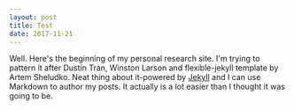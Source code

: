 ```yaml
---
layout: post
title: Test
date: 2017-11-21
---
```


Well. Here's the beginning of my personal research site. I'm trying to pattern it after Dustin Tran, Winston Larson and flexible-jekyll template by Artem Sheludko. Neat thing about it-powered by [Jekyll](http://jekyllrb.com) and I can use Markdown to author my posts. It actually is a lot easier than I thought it was going to be.
